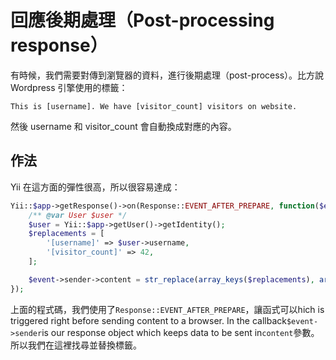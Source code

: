 # 回應後期處理（Post-processing response）

有時候，我們需要對傳到瀏覽器的資料，進行後期處理（post-process）。比方說 Wordpress 引擎使用的標籤：

```
This is [username]. We have [visitor_count] visitors on website.
```

然後 username 和 visitor\_count 會自動換成對應的內容。

## 作法

Yii 在這方面的彈性很高，所以很容易達成：

```php
Yii::$app->getResponse()->on(Response::EVENT_AFTER_PREPARE, function($event) {
    /** @var User $user */
    $user = Yii::$app->getUser()->getIdentity();
    $replacements = [
        '[username]' => $user->username,
        '[visitor_count]' => 42,
    ];

    $event->sender->content = str_replace(array_keys($replacements), array_values($replacements), $event->sender->content);
});
```

上面的程式碼，我們使用了`Response::EVENT_AFTER_PREPARE`，讓函式可以hich is triggered right before sending content to a browser. In the callback`$event->sender`is our response object which keeps data to be sent in`content`參數。所以我們在這裡找尋並替換標籤。

